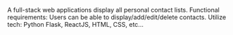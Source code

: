 A full-stack web applications display all personal contact lists. 
Functional requirements: Users can be able to display/add/edit/delete contacts.
Utilize tech: Python Flask, ReactJS, HTML, CSS, etc... 
